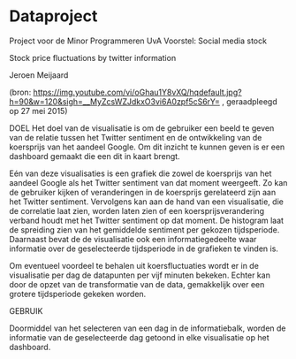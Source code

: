 # Dataproject
Project voor de Minor Programmeren UvA
Voorstel: Social media stock

Stock price fluctuations by twitter information


Jeroen Meijaard





(bron: https://img.youtube.com/vi/oGhau1Y8vXQ/hqdefault.jpg?h=90&w=120&sigh=__MyZcsWZJdkxO3vi6A0zpf5cS6rY= , geraadpleegd op 27 mei 2015)

DOEL
Het doel van de visualisatie is om de gebruiker een beeld te geven van de relatie tussen het Twitter sentiment en de ontwikkeling van de koersprijs van het aandeel Google. Om dit inzicht te kunnen geven is er een dashboard gemaakt die een dit in kaart brengt.

Eén van deze visualisaties is een grafiek die zowel de koersprijs van het aandeel Google als het Twitter sentiment van dat moment weergeeft. Zo kan de gebruiker kijken of veranderingen in de koersprijs gerelateerd zijn aan het Twitter sentiment.
Vervolgens kan aan de hand van een visualisatie, die de correlatie laat zien, worden laten zien of een koersprijsverandering verband houdt met het Twitter sentiment op dat moment.
De histogram laat de spreiding zien van het gemiddelde sentiment per gekozen tijdsperiode. Daarnaast bevat de de visualisatie ook een informatiegedeelte waar informatie over de geselecteerde tijdsperiode in de grafieken te vinden is.

Om eventueel voordeel te behalen uit koersfluctuaties wordt er in de visualisatie per dag de datapunten per vijf minuten bekeken. Echter kan door de opzet van de transformatie van de data, gemakkelijk over een grotere tijdsperiode gekeken worden.

GEBRUIK

Doormiddel van  het selecteren van een dag in de informatiebalk, worden de informatie van de geselecteerde dag getoond in elke visualisatie op het dashboard.





